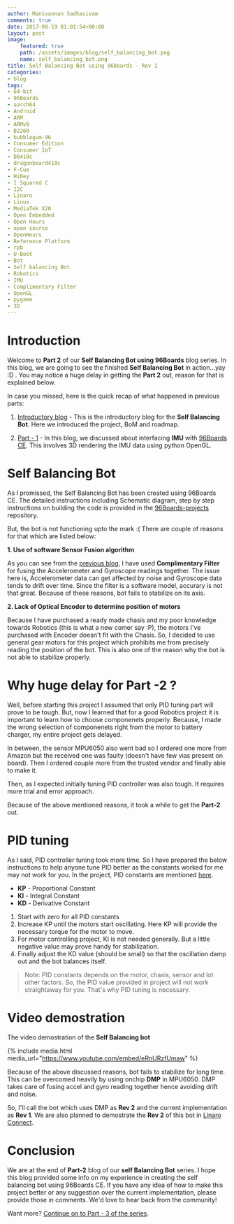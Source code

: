 ```yaml
---
author: Manivannan Sadhasivam
comments: true
date: 2017-09-19 01:01:54+00:00
layout: post
image:
    featured: true
    path: /assets/images/blog/self_balancing_bot.png
    name: self_balancing_bot.png
title: Self Balancing Bot using 96Boards - Rev 1
categories:
- blog
tags:
- 64-bit
- 96Boards
- aarch64
- Android
- ARM
- ARMv8
- B2260
- bubblegum-96
- Consumer Edition
- Consumer IoT
- DB410c
- dragonboard410c
- F-Cue
- HiKey
- I Squared C
- I2C
- Linaro
- Linux
- MediaTek X20
- Open Embedded
- Open Hours
- open source
- OpenHours
- Reference Platform
- rpb
- U-Boot
- Bot
- Self balancing Bot
- Robotics
- IMU
- Complimentary Filter
- OpenGL
- pygame
- 3D
---
```


# **Introduction**

Welcome to **Part 2** of our **Self Balancing Bot using 96Boards** blog series. In this blog, we are going to see the finished **Self
Balancing Bot** in action...yay :D . You may notice a huge delay in getting the **Part 2** out, reason for that is explained below. 

In case you missed, here is the quick recap of what happened in previous parts:

1. [Introductory blog](/blog/introducing-self-balancing-bot-using-96boards/) - This is the introductory 
blog for the **Self Balancing Bot**. Here we introduced the project, BoM and roadmap.

2. [Part - 1](/blog/self-balancing-bot-using-96boards-part1/) - In this blog, we discussed about
interfacing **IMU** with [96Boards CE](/products/ce/). This involves 3D rendering the IMU data using
python OpenGL.

# **Self Balancing Bot**

As I promissed, the Self Balancing Bot has been created using 96Boards CE. The detailed instructions including Schematic diagram,
step by step instructions on building the code is provided in the [96Boards-projects](https://github.com/96boards-projects/self_balancing_bot/blob/master/rev_1/)
repository.

But, the bot is not functioning upto the mark :( There are couple of reasons for that which are listed below:

**1. Use of software Sensor Fusion algorithm**

As you can see from the [previous blog](/blog/self-balancing-bot-using-96boards-part1/), I have used
**Complimentary Filter** for fusing the Accelerometer and Gyroscope readings together. The issue here is, Accelerometer data
can get affected by noise and Gyroscope data tends to drift over time. Since the filter is a software model, accurary is
not that great. Because of these reasons, bot fails to stabilize on its axis.

**2. Lack of Optical Encoder to determine position of motors**

Because I have purchased a ready made chasis and my poor knowledge towards Robotics (this is what a new comer say :P), the motors
I've purchased with Encoder doesn't fit with the Chasis. So, I decided to use general gear motors for this project which prohibits
me from precisely reading the position of the bot. This is also one of the reason why the bot is not able to stabilize properly.

# **Why huge delay for Part -2 ?**

Well, before starting this project I assumed that only PID tuning part will prove to be tough. But, now I learned
that for a good Robotics project it is important to learn how to choose componenets properly. Because, I made the wrong selection
of componenets right from the motor to battery charger, my entire project gets delayed.

In between, the sensor MPU6050 also went bad so I ordered one more from Amazon but the received one was faulty (doesn't have
few vias present on board). Then I ordered couple more from the trusted vendor and finally able to make it.

Then, as I expected initially tuning PID controller was also tough. It requires more trial and error approach. 

Because of the above mentioned reasons, it took a while to get the **Part-2** out.

# **PID tuning**

As I said, PID controller tuning took more time. So I have prepared the below instructions to help anyone tune PID better as 
the constants worked for me may not work for you. In the
project, PID constants are mentioned [here](https://github.com/96boards-projects/self_balancing_bot/blob/master/rev_1/src/motor_control.c#L30).

* **KP** - Proportional Constant
* **KI** - Integral Constant
* **KD** - Derivative Constant

1. Start with zero for all PID constants
2. Increase KP until the motors start oscillating. Here KP will provide the necessary torque for the motor to move.
3. For motor controlling project, KI is not needed generally. But a little negative value may prove handy for stabilization.
4. Finally adjust the KD value (should be small) so that the oscillation damp out and the bot balances itself.

> Note: PID constants depends on the motor, chasis, sensor and lot other factors. So, the PID value
provided in project will not work straightaway for you. That's why PID tuning is necessary.

# **Video demostration**

The video demostration of the **Self Balancing bot**

{% include media.html media_url="https://www.youtube.com/embed/eRnURzfUmaw" %}

Because of the above discussed reasons, bot fails to stabilize for long time. This can be overcomed heavily by using onchip **DMP**
in MPU6050. DMP takes care of fusing accel and gyro reading together hence avoiding drift and noise.

So, I'll call the bot which uses DMP as **Rev 2** and the current implementation as **Rev 1**. We are also planned to demostrate 
the **Rev 2** of this bot in [Linaro Connect](http://connect.linaro.org/).

# **Conclusion**

We are at the end of **Part-2** blog of our **self Balancing Bot** series. I hope this blog provided some info on my experience
in creating the self balancing bot using 96Boards CE. If you have any idea of how to make this project better or any suggestion
over the current implementation, please provide those in comments. We'd love to hear back from the community!

Want more? [Continue on to Part - 3 of the series](https://www.96boards.org/blog/self-balancing-bot-using-96boards-part3/).
